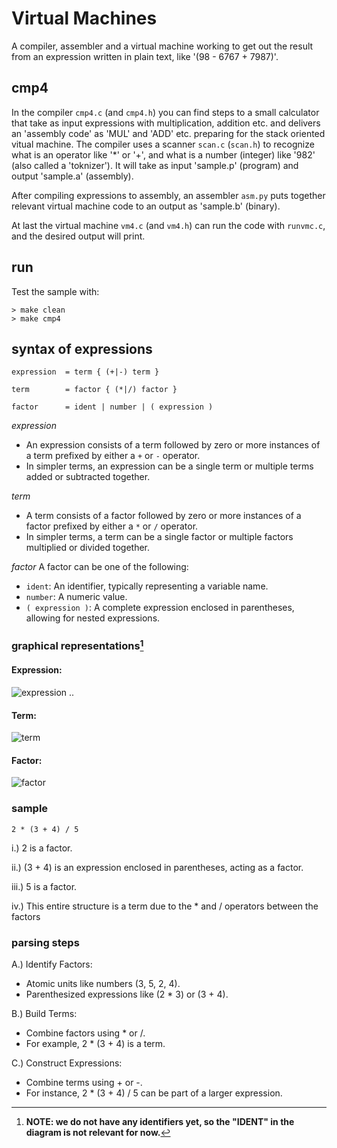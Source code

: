 # Virtual Machines

A compiler, assembler and a virtual machine working to get out
the result from an expression written in plain text, like '(98 - 6767 + 7987)'.

## cmp4

In the compiler `cmp4.c` (and `cmp4.h`) you can find steps to a small
calculator that take as input expressions with multiplication, addition
etc. and delivers an 'assembly code' as 'MUL' and 'ADD' etc. preparing
for the stack oriented vitual machine. The compiler uses a scanner
`scan.c` (`scan.h`) to recognize what is an operator like '*' or '+',
and what is a number (integer) like '982' (also called a 'toknizer').
It will take as input 'sample.p' (program) and output 'sample.a' (assembly).

After compiling expressions to assembly, an assembler `asm.py` puts together
relevant virtual machine code to an output as 'sample.b' (binary).

At last the virtual machine `vm4.c` (and `vm4.h`) can run the code with
`runvmc.c`, and the desired output will print.

## run

Test the sample with:

```shell
> make clean
> make cmp4
```


## syntax of expressions

```ebnf
expression	= term { (+|-) term }

term		= factor { (*|/) factor }

factor		= ident | number | ( expression )
```

*expression*
* An expression consists of a term followed by zero or more
  instances of a term prefixed by either a `+` or `-` operator.
* In simpler terms, an expression can be a single term or
  multiple terms added or subtracted together.

*term*
* A term consists of a factor followed by zero or more
  instances of a factor prefixed by either a `*` or `/` operator.
* In simpler terms, a term can be a single factor or
  multiple factors multiplied or divided together.

*factor*
A factor can be one of the following:
* `ident`: An identifier, typically representing a variable name.
* `number`: A numeric value.
* `( expression )`: A complete expression enclosed in
  parentheses, allowing for nested expressions.


### graphical representations[^novars]

#### Expression:
![expression ..](https://user-images.githubusercontent.com/271797/188278982-1ff42147-4e27-490e-ad9f-1b465ed131be.svg)

#### Term:
![term](https://user-images.githubusercontent.com/271797/188279089-32abec43-650d-4acb-9d3c-37bb86bd49fe.svg)

#### Factor:
![factor](https://user-images.githubusercontent.com/271797/188279057-9cc5ec8d-0c7e-4af0-a579-10491d51caf2.svg)

[^novars]: __NOTE: we do not have any identifiers yet, so the "IDENT" in the diagram is not relevant for now.__


### sample

```text
2 * (3 + 4) / 5
```

i.) 2 is a factor.

ii.) (3 + 4) is an expression enclosed in parentheses, acting as a factor.

iii.) 5 is a factor.

iv.) This entire structure is a term due to the * and / operators between the factors


### parsing steps

A.) Identify Factors:
* Atomic units like numbers (3, 5, 2, 4).
* Parenthesized expressions like (2 * 3) or (3 + 4).

B.) Build Terms:
* Combine factors using * or /.
* For example, 2 * (3 + 4) is a term.

C.) Construct Expressions:
* Combine terms using + or -.
* For instance, 2 * (3 + 4) / 5 can be part of a larger expression.
